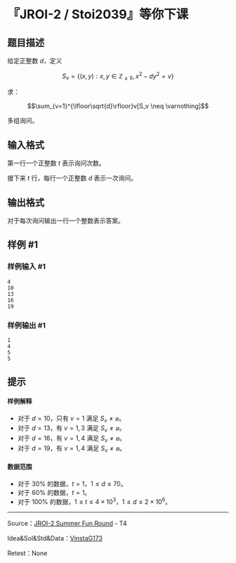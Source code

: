 # 『JROI-2 / Stoi2039』等你下课

## 题目描述

给定正整数 $d$，定义

$$S_v=\{(x,y):x,y \in \mathbb{Z_{\ge 0}},x^2-dy^2=v\}$$

求：

$$\sum_{v=1}^{\lfloor\sqrt{d}\rfloor}v[S_v \neq \varnothing]$$

多组询问。

## 输入格式

第一行一个正整数 $t$ 表示询问次数。

接下来 $t$ 行，每行一个正整数 $d$ 表示一次询问。

## 输出格式

对于每次询问输出一行一个整数表示答案。

## 样例 #1

### 样例输入 #1
```
4
10
13
16
19
```

### 样例输出 #1

```
1
4
5
5
```

## 提示

#### 样例解释

- 对于 $d=10$，只有 $v=1$ 满足 $S_v \neq \varnothing$。
- 对于 $d=13$，有 $v=1,3$ 满足 $S_v \neq \varnothing$。
- 对于 $d=16$，有 $v=1,4$ 满足 $S_v \neq \varnothing$。
- 对于 $d=19$，有 $v=1,4$ 满足 $S_v \neq \varnothing$。

#### 数据范围

- 对于 $30\%$ 的数据，$t=1$，$1 \le d \le 70$。
- 对于 $60\%$ 的数据，$t=1$。
- 对于 $100\%$ 的数据，$1 \le t \le 4 \times 10^3$，$1 \le d \le 2 \times 10^6$。

-----
Source：[JROI-2 Summer Fun Round](https://www.luogu.com.cn/contest/30241) - T4

Idea&Sol&Std&Data：[VinstaG173](/user/59388)

Retest：None
